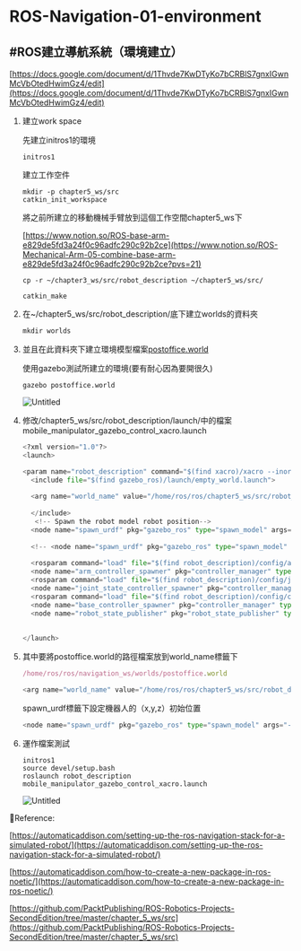 # ROS-Navigation-01-environment

## #ROS建立導航系統（環境建立）

[https://docs.google.com/document/d/1Thvde7KwDTyKo7bCRBlS7gnxIGwnMcVbOtedHwimGz4/edit](https://docs.google.com/document/d/1Thvde7KwDTyKo7bCRBlS7gnxIGwnMcVbOtedHwimGz4/edit)

1. 建立work space
    
    先建立initros1的環境
    
    ```tsx
    initros1
    ```
    
    建立工作空件
    
    ```tsx
    mkdir -p chapter5_ws/src
    catkin_init_workspace
    ```
    
    將之前所建立的移動機械手臂放到這個工作空間chapter5_ws下
    
    [https://www.notion.so/ROS-base-arm-e829de5fd3a24f0c96adfc290c92b2ce](https://www.notion.so/ROS-Mechanical-Arm-05-combine-base-arm-e829de5fd3a24f0c96adfc290c92b2ce?pvs=21)
    
    ```tsx
    cp -r ~/chapter3_ws/src/robot_description ~/chapter5_ws/src/
    ```
    
    ```tsx
    catkin_make
    ```
    
2. 在~/chapter5_ws/src/robot_description/底下建立worlds的資料夾
    
    ```python
    mkdir worlds
    ```
    
3. 並且在此資料夾下建立環境模型檔案[postoffice.world](https://docs.google.com/document/d/1Thvde7KwDTyKo7bCRBlS7gnxIGwnMcVbOtedHwimGz4/edit)
    
    使用gazebo測試所建立的環境(要有耐心因為要開很久)
    
    ```tsx
    gazebo postoffice.world
    ```
    
    ![Untitled](ROS-Navigation-01-environment%20f5c6372221ba4eba94895976a00c90f3/Untitled.png)
    
4. 修改/chapter5_ws/src/robot_description/launch/中的檔案mobile_manipulator_gazebo_control_xacro.launch
    
    ```python
    <?xml version="1.0"?>
    <launch>
    
    <param name="robot_description" command="$(find xacro)/xacro --inorder $(find robot_description)/urdf/mobile_manipulator.urdf.xacro" />
      <include file="$(find gazebo_ros)/launch/empty_world.launch">
    	  
      <arg name="world_name" value="/home/ros/ros/chapter5_ws/src/robot_description/world/postoffice.world"/>
      
      </include>
       <!-- Spawn the robot model robot position-->
      <node name="spawn_urdf" pkg="gazebo_ros" type="spawn_model" args="-param robot_description -urdf -x 0 -y 0 -z 1 -model mobile_manipulator" />
      
      <!-- <node name="spawn_urdf" pkg="gazebo_ros" type="spawn_model" args="-param robot_description -urdf -model robot_arm" />-->
      
      <rosparam command="load" file="$(find robot_description)/config/arm_control.yaml" />
      <node name="arm_controller_spawner" pkg="controller_manager" type="controller_manager" args="spawn arm_controller" respawn="false" output="screen"/>
      <rosparam command="load" file="$(find robot_description)/config/joint_state_controller.yaml" />
      <node name="joint_state_controller_spawner" pkg="controller_manager" type="controller_manager" args="spawn joint_state_controller" respawn="false" output="screen"/>
      <rosparam command="load" file="$(find robot_description)/config/control.yaml" />
      <node name="base_controller_spawner" pkg="controller_manager" type="spawner" args="robot_base_joint_publisher robot_base_velocity_controller"/>
      <node name="robot_state_publisher" pkg="robot_state_publisher" type="robot_state_publisher" respawn="false" output="screen"/>
     
      
    </launch>
    
    ```
    
5. 其中要將postoffice.world的路徑檔案放到world_name標籤下
    
    ```jsx
    /home/ros/ros/navigation_ws/worlds/postoffice.world
    ```
    
    ```python
    <arg name="world_name" value="/home/ros/ros/chapter5_ws/src/robot_description/world/postoffice.world"/>
    ```
    
    spawn_urdf標籤下設定機器人的（x,y,z）初始位置
    
    ```python
    <node name="spawn_urdf" pkg="gazebo_ros" type="spawn_model" args="-param robot_description -urdf -x 0 -y 0 -z 1 -model mobile_manipulator" />
    ```
    
6. 運作檔案測試
    
    ```tsx
    initros1
    source devel/setup.bash
    roslaunch robot_description mobile_manipulator_gazebo_control_xacro.launch
    ```
    
    ![Untitled](ROS-Navigation-01-environment%20f5c6372221ba4eba94895976a00c90f3/Untitled%201.png)
    

📃Reference: 

[https://automaticaddison.com/setting-up-the-ros-navigation-stack-for-a-simulated-robot/](https://automaticaddison.com/setting-up-the-ros-navigation-stack-for-a-simulated-robot/)

[https://automaticaddison.com/how-to-create-a-new-package-in-ros-noetic/](https://automaticaddison.com/how-to-create-a-new-package-in-ros-noetic/)

[https://github.com/PacktPublishing/ROS-Robotics-Projects-SecondEdition/tree/master/chapter_5_ws/src](https://github.com/PacktPublishing/ROS-Robotics-Projects-SecondEdition/tree/master/chapter_5_ws/src)